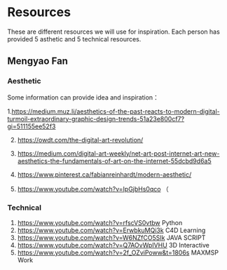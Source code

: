 # Resources

These are different resources we will use for inspiration. Each person has provided 5 asthetic and 5 technical resources.
## Mengyao Fan
### Aesthetic
Some information can provide idea and inspiration：

1.https://medium.muz.li/aesthetics-of-the-past-reacts-to-modern-digital-turmoil-extraordinary-graphic-design-trends-51a23e800cf7?gi=511155ee52f3

2. https://owdt.com/the-digital-art-revolution/

3. https://medium.com/digital-art-weekly/net-art-post-internet-art-new-aesthetics-the-fundamentals-of-art-on-the-internet-55dcbd9d6a5
4. https://www.pinterest.ca/fabianreinhardt/modern-aesthetic/
5. https://www.youtube.com/watch?v=IpGjbHs0qco （

### Technical
1. https://www.youtube.com/watch?v=rfscVS0vtbw Python 
2. https://www.youtube.com/watch?v=ErwbkuMQi3k C4D Learning
3. https://www.youtube.com/watch?v=W6NZfCO5SIk JAVA SCRIPT
4. https://www.youtube.com/watch?v=Q7AOvWpIVHU 3D Interactive
5. https://www.youtube.com/watch?v=2f_OZviPoww&t=1806s MAXMSP Work




